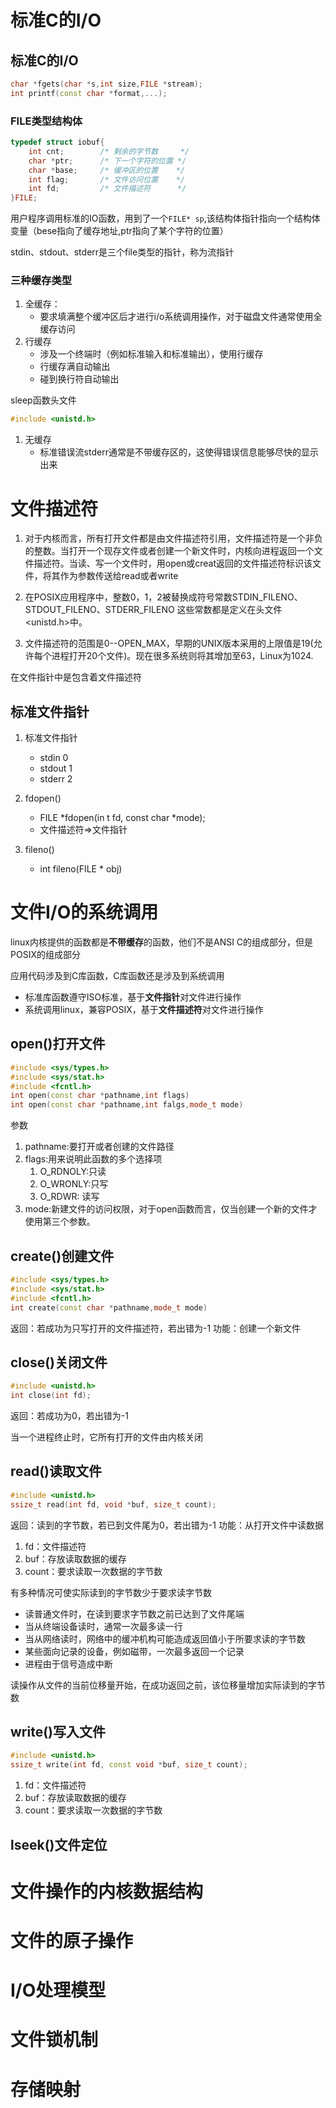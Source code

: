# 标准C的I/O
## 标准C的I/O
```C++
char *fgets(char *s,int size,FILE *stream);
int printf(const char *format,...);
```

### FILE类型结构体

```C++
typedef struct iobuf{
    int cnt;        /* 剩余的字节数     */
    char *ptr;      /* 下一个字符的位置 */
    char *base;     /* 缓冲区的位置    */
    int flag;       /* 文件访问位置    */
    int fd;         /* 文件描述符      */
}FILE;
```

用户程序调用标准的IO函数，用到了一个`FILE* sp`,该结构体指针指向一个结构体变量（bese指向了缓存地址,ptr指向了某个字符的位置）

stdin、stdout、stderr是三个file类型的指针，称为流指针

### 三种缓存类型
1. 全缓存：
   * 要求填满整个缓冲区后才进行i/o系统调用操作，对于磁盘文件通常使用全缓存访问
2. 行缓存
   * 涉及一个终端时（例如标准输入和标准输出），使用行缓存
   * 行缓存满自动输出
   * 碰到换行符自动输出

sleep函数头文件
```C++
#include <unistd.h>
```
1. 无缓存
   * 标准错误流stderr通常是不带缓存区的，这使得错误信息能够尽快的显示出来
# 文件描述符
1. 对于内核而言，所有打开文件都是由文件描述符引用，文件描述符是一个非负的整数。当打开一个现存文件或者创建一个新文件时，内核向进程返回一个文件描述符。当读、写一个文件时，用open或creat返回的文件描述符标识该文件，将其作为参数传送给read或者write

2. 在POSIX应用程序中，整数0，1，2被替换成符号常数STDIN_FILENO、STDOUT_FILENO、STDERR_FILENO 这些常数都是定义在头文件\<unistd.h\>中。

3. 文件描述符的范围是0--OPEN_MAX，早期的UNIX版本采用的上限值是19(允许每个进程打开20个文件)。现在很多系统则将其增加至63，Linux为1024.

在文件指针中是包含着文件描述符
## 标准文件指针
1. 标准文件指针
    * stdin 0
    * stdout 1
    * stderr 2

2. fdopen()
    * FILE *fdopen(in t fd, const char *mode);
    * 文件描述符=>文件指针

3. fileno()
    * int fileno(FILE * obj)



# 文件I/O的系统调用
linux内核提供的函数都是**不带缓存**的函数，他们不是ANSI C的组成部分，但是POSIX的组成部分

应用代码涉及到C库函数，C库函数还是涉及到系统调用

* 标准库函数遵守ISO标准，基于**文件指针**对文件进行操作
* 系统调用linux，兼容POSIX，基于**文件描述符**对文件进行操作
## open()打开文件
```C++
#include <sys/types.h>
#include <sys/stat.h>
#include <fcntl.h>
int open(const char *pathname,int flags)
int open(const char *pathname,int falgs,mode_t mode)
```
参数
1. pathname:要打开或者创建的文件路径
2. flags:用来说明此函数的多个选择项
   1. O_RDNOLY:只读
   2. O_WRONLY:只写
   3. O_RDWR:  读写
3. mode:新建文件的访问权限，对于open函数而言，仅当创建一个新的文件才使用第三个参数。 
## create()创建文件
```C++
#include <sys/types.h>
#include <sys/stat.h>
#include <fcntl.h>
int create(const char *pathname,mode_t mode)
```
返回：若成功为只写打开的文件描述符，若出错为-1
功能：创建一个新文件
## close()关闭文件
```C++
#include <unistd.h>
int close(int fd);
```
返回：若成功为0，若出错为-1

当一个进程终止时，它所有打开的文件由内核关闭
## read()读取文件
```C++
#include <unistd.h>
ssize_t read(int fd, void *buf, size_t count);
```
返回：读到的字节数，若已到文件尾为0，若出错为-1
功能：从打开文件中读数据
1. fd：文件描述符
2. buf：存放读取数据的缓存
3. count：要求读取一次数据的字节数

有多种情况可使实际读到的字节数少于要求读字节数
* 读普通文件时，在读到要求字节数之前已达到了文件尾端
* 当从终端设备读时，通常一次最多读一行
* 当从网络读时，网络中的缓冲机构可能造成返回值小于所要求读的字节数
* 某些面向记录的设备，例如磁带，一次最多返回一个记录
* 进程由于信号造成中断

读操作从文件的当前位移量开始，在成功返回之前，该位移量增加实际读到的字节数
## write()写入文件
```C++
#include <unistd.h>
ssize_t write(int fd, const void *buf, size_t count);
```
1. fd：文件描述符
2. buf：存放读取数据的缓存
3. count：要求读取一次数据的字节数

## lseek()文件定位


# 文件操作的内核数据结构
# 文件的原子操作
# I/O处理模型
# 文件锁机制
# 存储映射